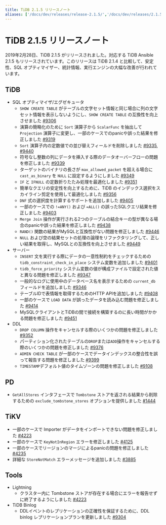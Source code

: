 ```yaml
---
title: TiDB 2.1.5 リリースノート
aliases: ['/docs/dev/releases/release-2.1.5/','/docs/dev/releases/2.1.5/']
---
```


# TiDB 2.1.5 リリースノート

2019年2月28日、TiDB 2.1.5 がリリースされました。対応する TiDB Ansible 2.1.5 もリリースされています。このリリースは TiDB 2.1.4 と比較して、安定性、SQL オプティマイザー、統計情報、実行エンジンの大幅な改善が行われています。

## TiDB

+ SQL オプティマイザ/エグゼキュータ
    - `SHOW CREATE TABLE` がテーブルの文字セット情報と同じ場合に列の文字セット情報を表示しないようにし、`SHOW CREATE TABLE` の互換性を向上させました [#9306](https://github.com/pingcap/tidb/pull/9306)
    - 演算の簡略化のために `Sort` 演算子から `ScalarFunc` を抽出して `Projection` 演算子に変更し、一部のケースでのpanicや誤った結果を修正しました [#9319](https://github.com/pingcap/tidb/pull/9319)
    - `Sort` 演算子内の定数値での並び替えフィールドを削除しました [#9335](https://github.com/pingcap/tidb/pull/9335), [#9440](https://github.com/pingcap/tidb/pull/9440)
    - 符号なし整数の列にデータを挿入する際のデータオーバーフローの問題を修正しました [#9339](https://github.com/pingcap/tidb/pull/9339)
    - ターゲットのバイナリの長さが `max_allowed_packet` を超える場合に `cast_as_binary` を `NULL` に設定するようにしました [#9349](https://github.com/pingcap/tidb/pull/9349)
    - `IF` と `IFNULL` の定数折りたたみ処理を最適化しました [#9351](https://github.com/pingcap/tidb/pull/9351)
    - 簡単なクエリの安定性を向上するために、TiDB のインデックス選択をスカイライン剪定を使用して最適化しました [#9356](https://github.com/pingcap/tidb/pull/9356)
    - `DNF` 式の選択度を計算するサポートを追加しました [#9405](https://github.com/pingcap/tidb/pull/9405)
    - 一部のケースでの `!=ANY()` および `=ALL()` の誤ったSQLクエリ結果を修正しました [#9403](https://github.com/pingcap/tidb/pull/9403)
    - `Merge Join` 操作が実行される2つのテーブルの結合キーの型が異なる場合のpanicや誤った結果を修正しました [#9438](https://github.com/pingcap/tidb/pull/9438)
    - `RAND()` 関数の結果がMySQLと互換性がない問題を修正しました [#9446](https://github.com/pingcap/tidb/pull/9446)
    - `NULL` および空の結果セットの処理の論理をリファクタリングして、正しい結果を取得し、MySQLとの互換性を向上させました [#9449](https://github.com/pingcap/tidb/pull/9449)
+ サーバー
    - `INSERT` 文を実行する際にデータの一意性制約をチェックするための `tidb_constraint_check_in_place` システム変数を追加しました [#9401](https://github.com/pingcap/tidb/pull/9401)
    - `tidb_force_priority` システム変数の値が構成ファイルで設定された値と異なる問題を修正しました [#9347](https://github.com/pingcap/tidb/pull/9347)
    - 一般的なログに使用中のデータベース名を表示するための `current_db` フィールドを追加しました [#9346](https://github.com/pingcap/tidb/pull/9346)
    - テーブルIDで表情報を取得するためのHTTP APIを追加しました [#9408](https://github.com/pingcap/tidb/pull/9408)
    - 一部のケースで `LOAD DATA` が誤ったデータを読み込む問題を修正しました [#9414](https://github.com/pingcap/tidb/pull/9414)
    - MySQLクライアントとTiDBの間で接続を構築するのに長い時間がかかる問題を修正しました [#9451](https://github.com/pingcap/tidb/pull/9451)
+ DDL
    - `DROP COLUMN` 操作をキャンセルする際のいくつかの問題を修正しました [#9352](https://github.com/pingcap/tidb/pull/9352)
    - パーティション化されたテーブルの`DROP`または`ADD`操作をキャンセルする際のいくつかの問題を修正しました [#9376](https://github.com/pingcap/tidb/pull/9376)
    - `ADMIN CHECK TABLE` が一部のケースでデータインデックスの整合性を誤って報告する問題を修正しました [#9399](https://github.com/pingcap/tidb/pull/9399)
    - `TIMESTAMP`デフォルト値のタイムゾーンの問題を修正しました [#9108](https://github.com/pingcap/tidb/pull/9108)

## PD

- `GetAllStores` インタフェースで `Tombstone` ストアを返される結果から削除するための `exclude_tombstone_stores` オプションを提供しました [#1444](https://github.com/pingcap/pd/pull/1444)

## TiKV

- 一部のケースで Importer がデータをインポートできない問題を修正しました [#4223](https://github.com/tikv/tikv/pull/4223)
- 一部のケースで `KeyNotInRegion` エラーを修正しました [#4125](https://github.com/tikv/tikv/pull/4125)
- 一部のケースでリージョンのマージによるpanicの問題を修正しました [#4235](https://github.com/tikv/tikv/pull/4235)
- 詳細な `StoreNotMatch` エラーメッセージを追加しました [#3885](https://github.com/tikv/tikv/pull/3885)

## Tools

+ Lightning
    - クラスター内に Tombstone ストアが存在する場合にエラーを報告せずに終了するようにしました [#4223](https://github.com/tikv/tikv/pull/4223)
+ TiDB Binlog
    - DDLイベントのレプリケーションの正確性を保証するために、DDL binlog レプリケーションプランを更新しました [#9304](https://github.com/pingcap/tidb/issues/9304)